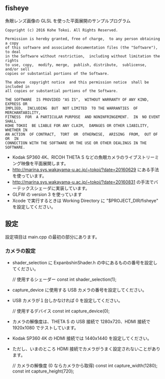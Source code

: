fisheye
-----------------
魚眼レンズ画像の GLSL を使った平面展開のサンプルプログラム

    Copyright (c) 2016 Kohe Tokoi. All Rights Reserved.
    
    Permission is hereby granted, free of charge,  to any person obtaining a copy
    of this software and associated documentation files (the "Software"), to deal
    in the Software without restriction,  including without limitation the rights
    to use, copy,  modify, merge,  publish, distribute,  sublicense,  and/or sell
    copies or substantial portions of the Software.
    
    The above  copyright notice  and this permission notice  shall be included in
    all copies or substantial portions of the Software.
    
    THE SOFTWARE  IS PROVIDED "AS IS",  WITHOUT WARRANTY OF ANY KIND,  EXPRESS OR
    IMPLIED,  INCLUDING  BUT  NOT LIMITED  TO THE WARRANTIES  OF MERCHANTABILITY,
    FITNESS  FOR  A PARTICULAR PURPOSE  AND NONINFRINGEMENT.  IN  NO EVENT  SHALL
    KOHE TOKOI  BE LIABLE FOR ANY CLAIM,  DAMAGES OR OTHER LIABILITY,  WHETHER IN
    AN ACTION  OF CONTRACT,  TORT  OR  OTHERWISE,  ARISING  FROM,  OUT OF  OR  IN
    CONNECTION WITH THE SOFTWARE OR THE USE OR OTHER DEALINGS IN THE SOFTWARE.

* Kodak SP360 4K、RICOH THETA S などの魚眼カメラのライブストリーミング映像を平面展開します。
* http://marina.sys.wakayama-u.ac.jp/~tokoi/?date=20160629 にある手法を使っています。
* http://marina.sys.wakayama-u.ac.jp/~tokoi/?date=20160831 の手法でバーテックスシェーダに実装しています。
* GLFW の version 3 を使っています
* Xcode で実行するときは Working Directory に "$PROJECT_DIR/fisheye" を設定してください。

## 設定

設定項目は main.cpp の最初の部分にあります。

### カメラの設定

* shader_selection に ExpanbshinShader.h の中にあるものの番号を設定してください。

    // 使用するシェーダー
    const int shader_selection(1);

* capture_device に使用する USB カメラの番号を設定してください。
* USB カメラが１台しかなければ 0 を設定してください。

    // 使用するデバイス
    const int capture_device(0);

* カメラの解像度は、THETA S の USB 接続で 1280x720、HDMI 接続で 1920x1080 でテストしています。
* Kodak SP360 4K の HDMI 接続では 1440x1440 を設定してください。
* ただし、いまのところ HDMI 接続でカメラがうまく設定されないことがあります。

    // カメラの解像度 (0 ならカメラから取得)
    const int capture_width(1280);
    const int capture_height(720);

